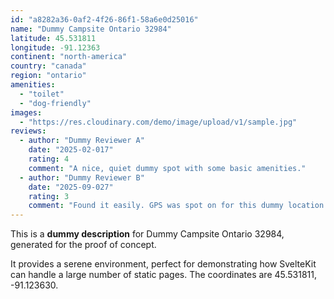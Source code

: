 ```yaml
---
id: "a8282a36-0af2-4f26-86f1-58a6e0d25016"
name: "Dummy Campsite Ontario 32984"
latitude: 45.531811
longitude: -91.12363
continent: "north-america"
country: "canada"
region: "ontario"
amenities:
  - "toilet"
  - "dog-friendly"
images:
  - "https://res.cloudinary.com/demo/image/upload/v1/sample.jpg"
reviews:
  - author: "Dummy Reviewer A"
    date: "2025-02-017"
    rating: 4
    comment: "A nice, quiet dummy spot with some basic amenities."
  - author: "Dummy Reviewer B"
    date: "2025-09-027"
    rating: 3
    comment: "Found it easily. GPS was spot on for this dummy location."
---
```


This is a **dummy description** for Dummy Campsite Ontario 32984, generated for the proof of concept.

It provides a serene environment, perfect for demonstrating how SvelteKit can handle a large number of static pages. The coordinates are 45.531811, -91.123630.
